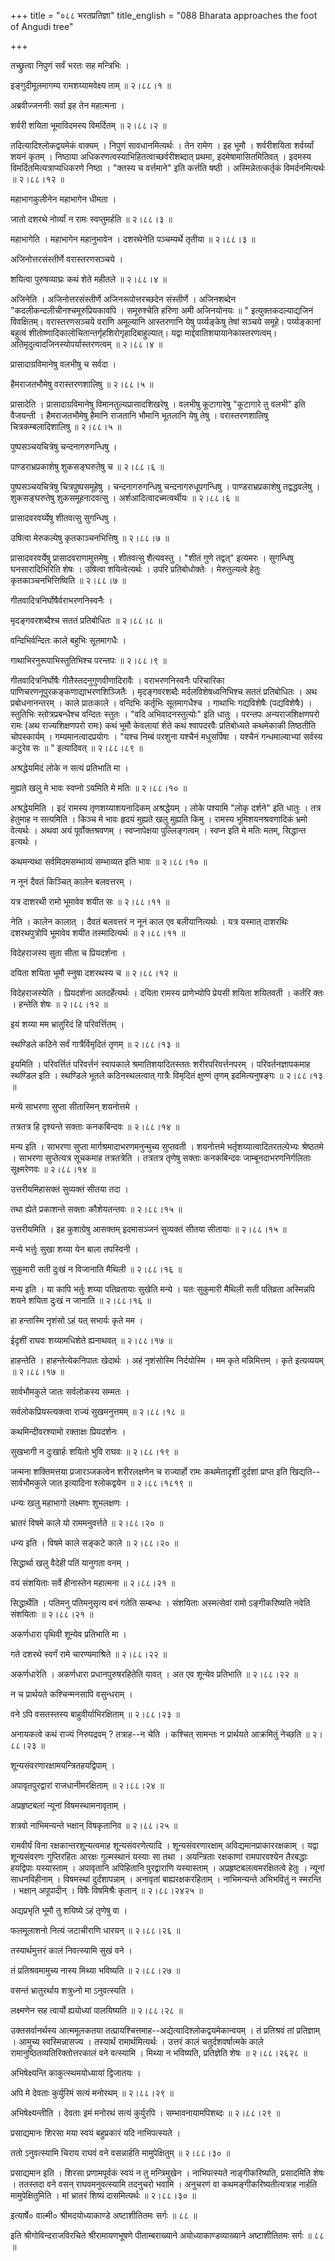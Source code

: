 +++
title = "०८८ भरतप्रतिज्ञा"
title_english = "088 Bharata approaches the foot of Angudi tree"

+++


तच्छ्रुत्वा निपुणं सर्वं भरतः सह मन्त्रिभिः ।  

इङ्गुदीमूलमागम्य रामशय्यामवेक्ष्य ताम्  ॥  २।८८।१  ॥   

अब्रवीज्जननीः सर्वा इह तेन महात्मना ।  

शर्वरी शयिता भूमाविदमस्य विमर्दितम्  ॥  २।८८।२  ॥   

तदित्यादिश्लोकद्वयमेकं वाक्यम् । निपुणं सावधानमित्यर्थः । तेन रामेण । इह
भूमौ । शर्वरीशयिता शर्वर्य्यां शयनं कृतम् । निष्ठाया
अधिकरणत्वस्याभिहितत्वाच्छर्वरीशब्दात् प्रथमा, इदमेषामासितमितिवत् ।
इदमस्य विमर्दितमित्यत्राप्यधिकरणे निष्ठा । "क्तस्य च वर्त्तमाने" इति
कर्त्तति षष्ठी । अस्मिन्नेतत्कर्तृकं विमर्दनमित्यर्थः  ॥  २।८८।१२  ॥   

  

महाभागकुलीनेन महाभागेन धीमता ।  

जातो दशरथे नोर्व्यां न रामः स्वप्तुमर्हति  ॥  २।८८।३  ॥   

महाभागेति । महाभागेन महानुभावेन । दशरथेनेति पञ्चम्यर्थे तृतीया  ॥  २।८८।३
 ॥   

  

अजिनोत्तरसंस्तीर्णे वरास्तरणसञ्चये ।  

शयित्वा पुरुषव्याघ्रः कथं शेते महीतले  ॥  २।८८।४  ॥   

अजिनेति । अजिनोत्तरसंस्तीर्णे अजिनरूपोत्तरच्छदेन संस्तीर्णे । अजिनशब्देन
"कदलीकन्दलीचीनश्चमूरुप्रियकावपि । समूरुश्चेति हरिणा अमी अजिनयोनयः  ॥ "
इत्युक्तकदल्याद्यजिनं विवक्षितम्। वरास्तरणसञ्चये वराणि अमूल्यानि
आस्तरणानि येषु पर्य्यङ्केषु तेषां सञ्चये समूहे। पर्य्यङ्कानां बहुत्वं
शीतोष्णादिकालोचितान्तर्गृहशिरोगृहादिबाहुल्यात्। यद्वा
मार्द्दवातिशयायानेकास्तरणत्वम्। अतिमृदुत्वादजिनस्योपर्यास्तरणत्वम्  ॥ 
२।८८।४  ॥   

  

प्रासादाग्रविमानेषु वलभीषु च सर्वदा ।  

हैमराजतभौमेषु वरास्तरणशालिषु  ॥  २।८८।५  ॥   

प्रासादेति । प्रासादाग्रविमानेषु विमानतुल्यप्रासादशिखरेषु । वलभीषु
कूटागारेषु "कूटागारे तु वलभी" इति वैजयन्ती । हैमराजतभौमेषु हैमानि
राजतानि भौमानि भूतलानि येषु तेषु । वरास्तरणशालिषु चित्रकम्बलादिशालिषु  ॥ 
२।८८।५  ॥   

  

पुष्पसञ्चयचित्रेषु चन्दनागरुगन्धिषु ।  

पाण्डराभ्रप्रकाशेषु शुकसङ्घरुतेषु च  ॥  २।८८।६  ॥   

पुष्पसञ्चयचित्रेषु चित्रपुष्पसमूहेषु । चन्दनागरुगन्धिषु
चन्दनागरुधूपगन्धिषु । पाण्डराभ्रप्रकाशेषु तद्वद्धवलेषु । शुकसङ्घरुतेषु
शुकसमूहनादवत्सु । अर्शआदित्वादच्मत्वर्थीयः  ॥  २।८८।६  ॥   

  

प्रासादवरवर्य्येषु शीतवत्सु सुगन्धिषु ।  

उषित्वा मेरुकल्पेषु कृतकाञ्चनभित्तिषु  ॥  २।८८।७  ॥   

प्रासादवरवर्येषु प्रासादवराणामुत्तमेषु । शीतवत्सु शैत्यवस्तु । "शीतं
गुणे तद्वत्" इत्यमरः । सुगन्धिषु घनसारादिभिरिति शेषः । उषित्वा
शयित्वेत्यर्थः । उपरि प्रतिबोधोक्तेः । मेरुतुल्यत्वे हेतुः
कृतकाञ्चनभित्तिष्विति  ॥  २।८८।७  ॥   

  

गीतवादित्रनिर्घोषैर्वराभरणनिस्वनैः ।  

मृदङ्गवरशब्दैश्च सततं प्रतिबोधितः  ॥  २।८८।८  ॥   

वन्दिभिर्वन्दितः काले बहुभिः सूतमागधैः ।  

गाथाभिरनुरूपाभिस्तुतिभिश्च परन्तपः  ॥  २।८८।९  ॥   

गीतवादित्रनिर्घोषैः गीतैस्तदनुगुणवीणादिरावैः । वराभरणनिस्वनैः परिचारिका
पाणिचरणनूपुरकङ्कणाद्याभरणशिञ्जितैः । मृदङ्गवरशब्दैः मर्दलविशेषध्वनिभिश्च
सततं प्रतिबोधितः । अथ प्रबोधनानन्तरम् । काले प्रातःकाले । वन्दिभिः
कर्तृभिः सूतमागधैश्च । गाथाभिः गद्यविशेषैः (पद्यविशेषैः) । स्तुतिभिः
स्तोत्रप्रबन्धैश्च वन्दितः स्तुतः । "वदि अभिवादनस्तुत्योः" इति धातुः ।
परन्तपः अन्यराजशिक्षणपरो रामः (अथ राज्यशिक्षणपरो रामः) कथं भूमौ केवलायां
शेते कथं श्वापदरवैः प्रतिबोध्यते कथमेकाकी तिष्ठतीति चोपस्कार्यम् ।
गम्यमानत्वादप्रयोगः । "यश्च निम्बं परशुना यश्चैनं मधुसर्पिषा । यश्चैनं
गन्धमाल्याभ्यां सर्वस्य कटुरेव सः  ॥ " इत्यादिवत्  ॥  २।८८।८९  ॥   

  

अश्रद्धेयमिदं लोके न सत्यं प्रतिभाति मा ।  

मुह्यते खलु मे भावः स्वप्नो ऽयमिति मे मतिः  ॥  २।८८।१०  ॥   

अश्रद्धेयमिति । इदं रामस्य तृणशय्याशयनादिकम् अश्रद्धेयम् । लोके पश्यामि
"लोकृ दर्शने" इति धातुः । तत्र हेतुमाह न सत्यमिति । किञ्च मे भावः हृदयं
मुह्यते खलु मुह्यति किमु । रामस्य भूमिशयनश्रवणादिकं भ्रमो वेत्यर्थः ।
अथवा अयं पूर्वोक्तश्रवणम् । स्वप्नापेक्षया पुल्लिङ्गत्वम् । स्वप्न इति
मे मतिः मतम्, सिद्धान्त इत्यर्थः ।  

कथमन्यथा सर्वमिदमसम्भाव्यं सम्भाव्यत इति भावः  ॥  २।८८।१०  ॥   

  

न नूनं दैवतं किञ्चित् कालेन बलवत्तरम् ।  

यत्र दाशरथी रामो भूमावेव शयीत सः  ॥  २।८८।११  ॥   

नेति । कालेन कालात् । दैवतं बलवत्तरं न नूनं काल एव बलीयानित्यर्थः । यत्र
यस्मात् दाशरथिः दशरथपुत्रोपि भूमावेव शयीत तस्मादित्यर्थः  ॥  २।८८।११  ॥   

  

विदेहराजस्य सुता सीता च प्रियदर्शना ।  

दयिता शयिता भूमौ स्नुषा दशरथस्य च  ॥  २।८८।१२  ॥   

विदेहराजस्येति । प्रियदर्शना अतदर्हेत्यर्थः । दयिता रामस्य प्राणेभ्योपि
प्रेयसी शयिता शयितवती । कर्तरि क्तः । हन्तेति शेषः  ॥  २।८८।१२  ॥   

  

इयं शय्या मम भ्रातुरिदं हि परिवर्त्तितम् ।  

स्थण्डिले कठिने सर्वं गात्रैर्विमृदितं तृणम्  ॥  २।८८।१३  ॥   

इयमिति । परिवर्त्तितं परिवर्त्तनं स्वापकाले श्रमातिशयादितस्ततः
शरीरपरिवर्त्तनपरम् । परिवर्तनज्ञापकमाह स्थण्डिल इति । स्थण्डिले भूतले
कठिनस्थलत्वात् गात्रैः विमृदितं क्षुण्णं तृणम् इदमित्यनुषङ्गः  ॥  २।८८।१३
 ॥   

  

मन्ये साभरणा सुप्ता सीतास्मिन् शयनोत्तमे ।  

तत्रतत्र हि दृश्यन्ते सक्ताः कनकबिन्दवः  ॥  २।८८।१४  ॥   

मन्य इति । साभरणा सुप्ता मार्गश्रमादाभरणमनुन्मुच्य सुप्तवती । शयनोत्तमे
भर्तृशय्यात्वादितरतल्पेभ्यः श्रेष्ठतमे । साभरणा सुप्तेत्यत्र सूचकमाह
तत्रतत्रेति । तत्रतत्र तृणेषु सक्ताः कनकबिन्दवः जाम्बूनदाभरणनिर्गलिताः
सूक्ष्मरेणवः  ॥  २।८८।१४  ॥   

  

उत्तरीयमिहासक्तं सुव्यक्तं सीतया तदा ।  

तथा ह्येते प्रकाशन्ते सक्ताः कौशेयतन्तवः  ॥  २।८८।१५  ॥   

उत्तरीयमिति । इह कुशाग्रेषु आसक्तम् इदमासञ्जनं सुव्यक्तं सीतया सीतायाः
 ॥  २।८८।१५  ॥   

  

मन्ये भर्त्तुः सुखा शय्या येन बाला तपस्विनी ।  

सुकुमारी सती दुःखं न विजानाति मैथिली  ॥  २।८८।१६  ॥   

मन्य इति । या कापि भर्तुः शय्या पतिव्रतायाः सुखेति मन्ये । यतः सुकुमारी
मैथिली सती पतिव्रता अस्मिन्नपि शयने शयिता दुःखं न जानाति  ॥  २।८८।१६  ॥   

  

हा हन्तास्मि नृशंसो ऽहं यत् सभार्यः कृते मम ।  

ईदृशीं राघवः शय्यामधिशेते ह्यनाथवत्  ॥  २।८८।१७  ॥   

हाहन्तेति । हाहन्तेत्येकनिपातः खेदार्थः । अहं नृशंसोस्मि निर्दयोस्मि ।
मम कृते मन्निमित्तम् । कृते इत्यव्ययम्  ॥  २।८८।१७  ॥   

  

सार्वभौमकुले जातः सर्वलोकस्य सम्मतः ।  

सर्वलोकप्रियस्त्यक्त्वा राज्यं सुखमनुत्तमम्  ॥  २।८८।१८  ॥   

कथमिन्दीवरश्यामो रक्ताक्षः प्रियदर्शनः ।  

सुखभागी न दुःखार्हः शयितो भुवि राघवः  ॥  २।८८।१९  ॥   

जन्मना शक्तिमत्तया प्रजारञ्जकत्वेन शरीरलक्षणेन च राज्यार्हो रामः
कथमेतादृशीं दुर्दशां प्राप्त इति खिद्यति--सार्वभौमकुले जात इत्यादिना
श्लोकद्वयेन  ॥  २।८८।१८१९  ॥   

  

धन्यः खलु महाभागो लक्ष्मणः शुभलक्षणः ।  

भ्रातरं विषमे काले यो राममनुवर्त्तते  ॥  २।८८।२०  ॥   

धन्य इति । विषमे काले सङ्कटे काले  ॥  २।८८।२०  ॥   

  

सिद्धार्था खलु वैदेही पतिं यानुगता वनम् ।  

वयं संशयिताः सर्वे हीनास्तेन महात्मना  ॥  २।८८।२१  ॥   

सिद्धार्थेति । पतिमनु पतिमनुसृत्य वनं गतेति सम्बन्धः । संशयिताः
अस्मत्सेवां रामो ऽङ्गीकरिष्यति नवेति संशयिताः  ॥  २।८८।२१  ॥   

  

अकर्णधारा पृथिवी शून्येव प्रतिभाति मा ।  

गते दशरथे स्वर्गं रामे चारण्यमाश्रिते  ॥  २।८८।२२  ॥   

अकर्णधारेति । अकर्णधारा प्रधानपुरुषरहितेति यावत् । अत एव शून्येव
प्रतिभाति  ॥  २।८८।२२  ॥   

  

न च प्रार्थयते कश्चिन्मनसापि वसुन्धराम् ।  

वने ऽपि वसतस्तस्य बाहुवीर्याभिरक्षिताम्  ॥  २।८८।२३  ॥   

अनायकत्वे कथं राज्यं निरुपद्रवम् ? तत्राह--न चेति । कश्चित् सामन्तः न
प्रार्थयते आक्रमितुं नेच्छति  ॥  २।८८।२३  ॥   

  

शून्यसंवरणारक्षामयन्त्रितहयद्विपाम् ।  

अपावृतपुरद्वारां राजधानीमरक्षिताम्  ॥  २।८८।२४  ॥   

अप्रहृष्टबलां न्यूनां विषमस्थामनावृताम् ।  

शत्रवो नाभिमन्यन्ते भक्षान् विषकृतानिव  ॥  २।८८।२५  ॥   

रामवीर्यं विना रक्षकान्तरशून्यत्वमाह शून्यसंवरणेत्यादि ।
शून्यसंवरणारक्षाम् अविद्यमानप्राकाररक्षकाम् । यद्वा शून्यसंवरणः
गुप्तिरहितः आरक्षः गुल्मस्थानं यस्याः सा तथा । अयन्त्रिताः रक्षकाणां
रामपारवश्येन तैरबद्धाः हयद्विपाः यस्यास्ताम् । अपावृतानि अपिहितानि
पुरद्वाराणि यस्यास्ताम् । अप्रहृष्टबलत्वमरक्षितत्वे हेतुः । न्यूनां
साधनविहीनाम् । विषमस्थां दुर्दंशापन्नाम् । अनावृतां बाह्यरक्षकरहिताम् ।
नाभिमन्यन्ते अभिभवितुं न स्मरन्ति । भक्षान् अपूपादीन् । विषैः विषमिश्रैः
कृतान्  ॥  २।८८।२४२५  ॥   

  

अद्यप्रभृति भूमौ तु शयिष्ये ऽहं तृणेषु वा ।  

फलमूलाशनो नित्यं जटाचीराणि धारयन्  ॥  २।८८।२६  ॥   

तस्यार्थमुत्तरं कालं निवत्स्यामि सुखं वने ।  

तं प्रतिश्रवमामुच्य नास्य मिथ्या भविष्यति  ॥  २।८८।२७  ॥   

वसन्तं भ्रातुरर्थाय शत्रुध्नो मा ऽनुवत्स्यति ।  

लक्ष्मणेन सह त्वार्यो ह्ययोध्यां पालयिष्यति  ॥  २।८८।२८  ॥   

उक्तसर्वानर्थस्य आत्ममूलकतया
तत्प्रायश्चित्तमाह--अद्येत्यादिश्लोकद्वयमेकान्वयम् । तं प्रतिश्रवं तां
प्रतिज्ञाम् । आमुच्य स्वस्मिन्नासज्य । तस्यार्थं रामार्थमित्यर्थः ।
उत्तरं कालं चतुर्दशवर्षात्मके काले रामानुष्ठितव्यतिरिक्तोत्तरकालं वने
वत्स्यामि । मिथ्या न भविष्यति, प्रतिज्ञेति शेषः  ॥  २।८८।२६२८  ॥   

  

अभिषेक्ष्यन्ति काकुत्स्थमयोध्यायां द्विजातयः ।  

अपि मे देवताः कुर्युरिमं सत्यं मनोरथम्  ॥  २।८८।२९  ॥   

अभिषेक्ष्यन्तीति । देवताः इमं मनोरथं सत्यं कुर्युरपि ।
सम्भावनायामपिशब्दः  ॥  २।८८।२९  ॥   

  

प्रसाद्यमानः शिरसा मया स्वयं बहुप्रकारं यदि नाभिपत्स्यते ।  

ततो ऽनुवत्स्यामि चिराय राघवं वने वसन्नार्हति मामुपेक्षितुम्  ॥  २।८८।३०
 ॥   

प्रसाद्यमान इति । शिरसा प्रणामपूर्वकं स्वयं न तु मन्त्रिमुखेन ।
नाभिपत्स्यते नाङ्गीकरिष्यति, प्रसादमिति शेषः । ततस्तदा वने वसन्
राघवमनुवत्स्यामि तदनुचरो भवामि । अनुचरणं वा कथमङ्गीकरिष्यतीत्यत्राह
नार्हति मामुपेक्षितुमिति । मां भ्रातरं शिष्यं दासमित्यर्थः  ॥  २।८८।३०
 ॥   

  

इत्यार्षे० वाल्मी० श्रीमदयोध्याकाण्डे अष्टाशीतितमः सर्गः  ॥  ८८  ॥   

इति श्रीगोविन्दराजविरचिते श्रीरामायणभूषणे पीताम्बराख्याने
अयोध्याकाण्डव्याख्याने अष्टाशीतितमः सर्गः  ॥  ८८  ॥   


